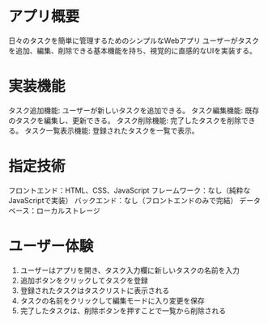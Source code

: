 # アプリ概要
日々のタスクを簡単に管理するためのシンプルなWebアプリ
ユーザーがタスクを追加、編集、削除できる基本機能を持ち、視覚的に直感的なUIを実装する。

# 実装機能
タスク追加機能: ユーザーが新しいタスクを追加できる。
タスク編集機能: 既存のタスクを編集し、更新できる。
タスク削除機能: 完了したタスクを削除できる。
タスク一覧表示機能: 登録されたタスクを一覧で表示。

# 指定技術
フロントエンド：HTML、CSS、JavaScript
フレームワーク：なし（純粋なJavaScriptで実装）
バックエンド：なし（フロントエンドのみで完結）
データベース：ローカルストレージ

# ユーザー体験
1. ユーザーはアプリを開き、タスク入力欄に新しいタスクの名前を入力
2. 追加ボタンをクリックしてタスクを登録
3. 登録されたタスクはタスクリストに表示される
4. タスクの名前をクリックして編集モードに入り変更を保存
6. 完了したタスクは、削除ボタンを押すことで一覧から削除される